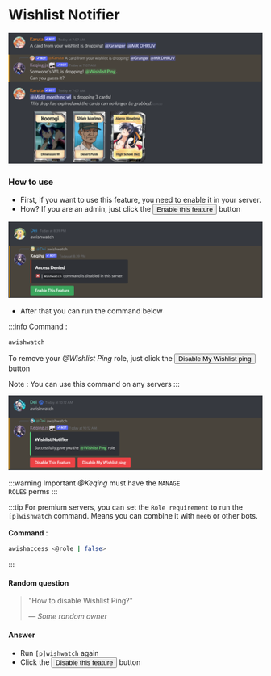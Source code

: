 # Wishlist Notifier

![Wishlist Notifier](/img/features/wish2.png)

### How to use
- First, if you want to use this feature, you need to enable it in your server.
- How? If you are an admin, just click the <button class="btn btn-success">Enable this feature</button>
button

![Wishlist Notifier](/img/features/wish3.png)

- After that you can run the command below

:::info Command :
```bash
awishwatch
```
To remove your *@Wishlist Ping* role, just click the <button class="btn btn-danger">Disable My Wishlist ping</button> button

Note : You can use this command on any servers
:::

![](/img/features/wish.png ':size=100%')

:::warning Important
*@Keqing* must have the <code>MANAGE ROLES</code> perms
:::

:::tip
For premium servers, you can set the `Role requirement` to run the `[p]wishwatch` command. Means you can combine it with `mee6` or other bots. <br/><br/>
**Command** : 
```bash
awishaccess <@role | false>
```
:::

#### Random question
> "How to disable Wishlist Ping?"
>
> — *Some random owner*

#### Answer
- Run `[p]wishwatch` again
- Click the <button class="btn btn-danger">Disable this feature</button> button